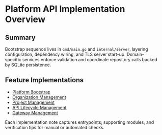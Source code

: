 # Platform API Implementation Overview

## Summary

Bootstrap sequence lives in `cmd/main.go` and `internal/server`, layering configuration, dependency wiring, and TLS server start-up. Domain-specific services enforce validation and coordinate repository calls backed by SQLite persistence.

## Feature Implementations

- [Platform Bootstrap](impls/platform-bootstrap.md)
- [Organization Management](impls/organization-management.md)
- [Project Management](impls/project-management.md)
- [API Lifecycle Management](impls/api-lifecycle-management.md)
- [Gateway Management](impls/gateway-management/gateway-management.md)

Each implementation note captures entrypoints, supporting modules, and verification tips for manual or automated checks.
